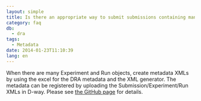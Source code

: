 ```yaml
---
layout: simple
title: Is there an appropriate way to submit submissions containing many metadata objects?
category: faq
db:
  - dra
tags: 
  - Metadata
date: 2014-01-23T11:10:39
lang: en
---
```


When there are many Experiment and Run objects, create metadata XMLs by
using the excel for the DRA metadata and the XML generator. The metadata
can be registered by uploading the Submission/Experiment/Run XMLs in
D-way. Please see [the GitHub
page](https://github.com/ddbj/submission-excel2xml) for details.
